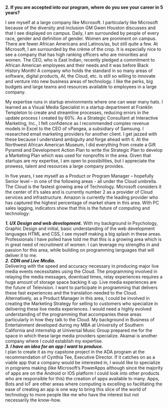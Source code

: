 **2. If you are accepted into our program, where do you see your career in 5 years?**

I see myself at a large company like Microsoft.  I particularly like Microsoft because of the diversity and inclusion GM Gwen Houston discusses and that I see displayed on campus.  Daily, I am surrounded by people of every race, gender and definition of gender.  Women are prominent on campus.  There are fewer African Americans and Latinos/as, but still quite a few.  At Microsoft, I am surrounded by the crème of the crop.  It is especially nice to see a company that has high ranking officers who are minorities and women.  The CEO, who is East Indian, recently pledged a commitment to African American employees and their needs and it was before Black History Month!  A company who holds the standard in so many areas of software, digital products, AI, the Cloud, etc. is still so willing to innovate and venture into new business areas of technology.  I like the perks, big budgets and large teams and resources available to employees in a large company.

My expertise runs in startup environments where one can wear many hats.  I learned as a Visual Media Specialist in a startup department at Franklin Templeton to create and streamline processes, reducing errors in the update process I created by 60%.  As a Strategic Consultant at Interactive Marketing, Inc., I felt confidence as I recommended complex revenue models in Excel to the CEO of vPangea, a subsidiary of Samsung.  I researched email marketing providers for another client.  I get jazzed with these because I understand ambiguity and forge ahead with it.  At the Northwest African American Museum, I did everything from create a Gift Pyramid and Development Action Plan to write the Strategic Plan to develop a Marketing Plan which was used for nonprofits in the area. Given that startups are my expertise, I am open to possibilities, but I appreciate the prowess, talent and resources a large company provides.

In five years, I see myself as a Product or Program Manager – hopefully Senior level – in one of the following areas - all under the Cloud umbrella.  The Cloud is the fastest growing area of Technology.  Microsoft considers it the center of it’s sales and is currently number 2 as a provider of Cloud services and infrastructure.  Amazon is currently the leading provider who has captured the highest percentage of market share in this area. With PC sales lagging, indicators show that this is the future of computing and technology:

**_1. UX Design and web development._** 
With my background in Psychology, Graphic Design and initial, basic understanding of the web development languages HTML and CSS, I see myself making a big splash in these areas.  Professionals I have polled have told me that this is a growing area which is in great need of recruitment of women.  I can leverage my strengths in and passion for this area, while building on programming languages that will deliver it to me.  
**_2. CDN and Live Media._**  
Delivering with the speed and accuracy necessary in producing major live media events necessitates using the Cloud.  The programming involved in relaying the media messages, download times, relay experiences requires a huge amount of storage space backing it up.  Live media experiences are the future of Television.  I want to participate in programming that delivers these fast experiences and the translation needed to the Cloud.  Alternatively, as a Product Manager in this area, I could be involved in creating the Marketing Strategy for selling to customers who specialize in delivering these live media experiences.  I would need a highly evolved understanding of the programming that accompanies these areas particularly in how they talk to the Cloud.  My background in Business of Entertainment developed during my MBA at University of Southern California and internship at Universal Music Group prepared me for the space in which these large media providers specialize.  Akamai is another company where I could establish my expertise.  
**_3. I have an idea for an app I want to produce._**  
I plan to create it as my capstone project in the ADA program at the recommendation of Cynthia Tee, Executive Director.  If it catches on as a viable app that a company would be interested in, I would like to specialize in programs making (like Microsoft’s PowerApps although since the majority of apps are on the Android or IOS platform I could look into other products who are responsible for this) the creation of apps available to many.  Apps, Bots and IoT are other areas where computing is excelling so facilitating the ease of creating an app is one way to bring this slice of the world of technology to more people like me who have the interest but not necessarily the know-how.


